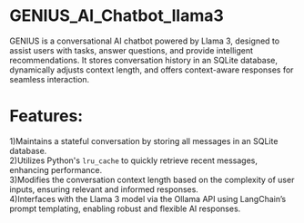 # GENIUS_AI_Chatbot_llama3
GENIUS is a conversational AI chatbot powered by Llama 3, designed to assist users with tasks, answer questions, and provide intelligent recommendations. It stores conversation history in an SQLite database, dynamically adjusts context length, and offers context-aware responses for seamless interaction.

# Features:

1)Maintains a stateful conversation by storing all messages in an SQLite database.  
2)Utilizes Python's `lru_cache` to quickly retrieve recent messages, enhancing performance.  
3)Modifies the conversation context length based on the complexity of user inputs, ensuring relevant and informed responses.  
4)Interfaces with the Llama 3 model via the Ollama API using LangChain’s prompt templating, enabling robust and flexible AI responses.
